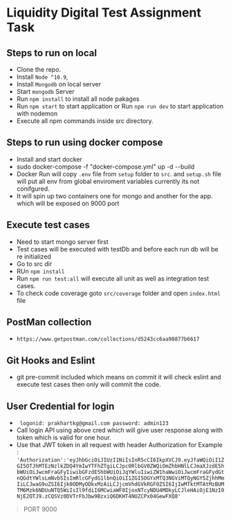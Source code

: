 # Liquidity Digital Test Assignment Task

## Steps to run on local
- Clone the repo.
- Install `Node ^10.9`,
- Install `Mongodb` on local server
- Start `mongodb` Server
- Run `npm install` to install all node pakages
- Run `npm start` to start application or Run `npm run dev` to start application with nodemon
- Execute all npm commands inside src directory.

## Steps to run using docker compose
- Install and start docker
- sudo docker-compose -f "docker-compose.yml" up -d --build
- Docker Run will copy `.env` file from `setup` folder to `src`. and `setup.sh` file will put all env from global enviroment variables currently its not conifgured.
- It will spin up two containers one for mongo and another for the app. which will be exposed on 9000 port

## Execute test cases
- Need to start mongo server first
- Test cases will be executed with testDb and before each run db will be re initialized
- Go to src dir
- RUn `npm install`
- Run `npm run test:all` will execute all unit as well as integration test cases.
- To check code coverage goto `src/coverage` folder and open `index.html` file

## PostMan collection 
- `https://www.getpostman.com/collections/d5243cc6aa90877b6617`

## Git Hooks and Eslint
- git pre-commit included which means on commit it will check eslint and execute test cases then only will commit the code.

## User Credential for login
- ` logonid: prakhartkg@gmail.com password: admin123`
- Call login API using above cred which will give user response along with token which is valid for one hour.
- Use that JWT token in all request with header Authorization
    for Example :
    `'Authorization':'eyJhbGciOiJIUzI1NiIsInR5cCI6IkpXVCJ9.eyJfaWQiOiI1ZGI5OTJhMTEzNzlkZDQ4YmIwYTFhZTgiLCJpc0RlbGV0ZWQiOmZhbHNlLCJmaXJzdE5hbWUiOiJwcmFraGFyIiwibGFzdE5hbWUiOiJqYWluIiwiZW1haWwiOiJwcmFraGFydGtnQGdtYWlsLmNvbSIsImRlcGFydG1lbnQiOiI1ZGI5OGYxMTQ3NGViMTQyNGY5ZjhhMmIiLCJwaG9uZSI6Ijk0ODMyODkxMzAiLCJjcmVhdGVkRGF0ZSI6IjIwMTktMTAtMzBUMTM6Mzk6NDUuNTQ5WiIsIl9fdiI6MCwiaWF0IjoxNTcyNDU4MDkyLCJleHAiOjE1NzI0NjE2OTJ9.zCQSVz0DVTrFbJbw9BzxiQ6DKHT4NUZCPx04GewFXQ8'`

> PORT 9000